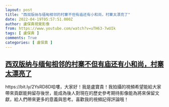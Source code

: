 ```yaml
---
layout: post
title: "西双版纳与缅甸相邻的村寨不但有庙还有小和尚，村寨太漂亮了"
date: 2022-04-19T05:57:51.000Z
author: 盧保貴視覺影像
from: https://www.youtube.com/watch?v=uTH63-7wUIk
tags: [ 盧保貴 ]
comments: True
categories: [ 盧保貴 ]
---
```

<!--1650347871000-->
[西双版纳与缅甸相邻的村寨不但有庙还有小和尚，村寨太漂亮了](https://www.youtube.com/watch?v=uTH63-7wUIk)
------

<div>
https://bit.ly/2YsRD8D哈嘍，大家好！我是盧寶貴！我拍攝的視頻希望能給大家帶來貢獻能夠留存後世，能成為後人對現在的歷史參考期待影像能為將來保留文獻，給人們帶來更多的意義與思考。喜歡我的視頻記得評論哦！
</div>
